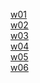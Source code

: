 [w01](https://github.com/vincent20011128/1111-wp1-booklist-210410139/blob/main/demo/md/w01_booklist/w01-39.md)<br>
[w02](https://github.com/vincent20011128/1111-wp1-booklist-210410139/blob/main/demo/md/w02_booklist/w02_39.md)<br>
[w03](https://github.com/vincent20011128/1111-wp1-booklist-210410139/blob/main/demo/md/w03_menu/w03.md)<br>
[w04](https://github.com/vincent20011128/1111-wp1-booklist-210410139/blob/main/demo/md/w04_hooks/w04.md)<br>
[w05](https://github.com/vincent20011128/1111-wp1-booklist-210410139/blob/main/demo/md/w05_hooks/w05.md)<br>
[w06](https://github.com/vincent20011128/1111-wp1-booklist-210410139/blob/main/demo/md/w06_grocery/w06.md)<br>
